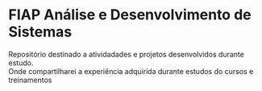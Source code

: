 # FIAP Análise e Desenvolvimento de Sistemas
Repositório destinado a atividadades e projetos desenvolvidos durante estudo.  
Onde compartilharei a experiência adquirida durante estudos do cursos e treinamentos
